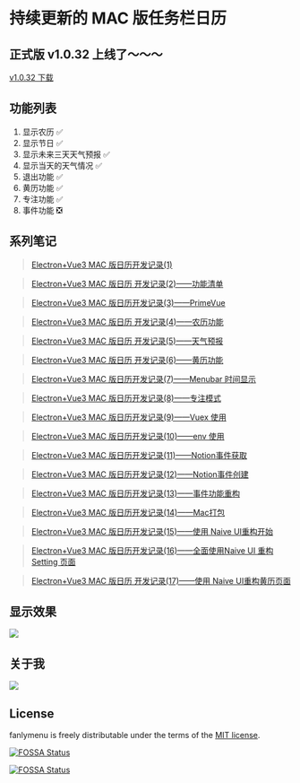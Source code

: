 # 持续更新的 MAC 版任务栏日历

## 正式版 v1.0.32 上线了～～～

[v1.0.32 下载](http://image.coding01.cn/FanlyCalendar.dmg)

## 功能列表
1. 显示农历 ✅️
2. 显示节日 ✅️
3. 显示未来三天天气预报 ✅️
4. 显示当天的天气情况 ✅️
5. 退出功能 ✅️
6. 黄历功能 ✅️
7. 专注功能 ✅️
8. 事件功能 ❎

## 系列笔记

> [Electron+Vue3 MAC 版日历开发记录(1)](https://juejin.cn/post/6968670953836380196)

> [Electron+Vue3 MAC 版日历 开发记录(2)——功能清单](https://juejin.cn/post/6968972252389851172)

> [Electron+Vue3 MAC 版日历开发记录(3)——PrimeVue](https://juejin.cn/post/6969373297116971038)

> [Electron+Vue3 MAC 版日历 开发记录(4)——农历功能](https://juejin.cn/post/6969743835253604388)

> [Electron+Vue3 MAC 版日历 开发记录(5)——天气预报](https://juejin.cn/post/6970220868853039118)

> [Electron+Vue3 MAC 版日历 开发记录(6)——黄历功能](https://juejin.cn/post/6970693669972082701)

> [Electron+Vue3 MAC 版日历开发记录(7)——Menubar 时间显示](https://juejin.cn/post/6971046657764900871)

> [Electron+Vue3 MAC 版日历开发记录(8)——专注模式](https://juejin.cn/post/6971358611012337695)

> [Electron+Vue3 MAC 版日历开发记录(9)——Vuex 使用](https://juejin.cn/post/6971791486593531941)

> [Electron+Vue3 MAC 版日历开发记录(10)——env 使用](https://juejin.cn/post/6972177046667526174)

> [Electron+Vue3 MAC 版日历开发记录(11)——Notion事件获取](https://juejin.cn/post/6972551210993713188/)

> [Electron+Vue3 MAC 版日历开发记录(12)——Notion事件创建](https://juejin.cn/post/6972929508185735181)

> [Electron+Vue3 MAC 版日历开发记录(13)——事件功能重构](https://juejin.cn/post/6973289820906848270)

> [Electron+Vue3 MAC 版日历开发记录(14)——Mac打包](https://juejin.cn/post/6973598301157326879)

> [Electron+Vue3 MAC 版日历开发记录(15)——使用 Naive UI重构开始](https://juejin.cn/post/6974024780366708743)

> [Electron+Vue3 MAC 版日历开发记录(16)——全面使用Naive UI 重构 Setting 页面](https://juejin.cn/post/6974413192420130852)

> [Electron+Vue3 MAC 版日历 开发记录(17)——使用 Naive UI重构黄历页面](https://juejin.cn/post/6974784409434062878)
## 显示效果

![](https://image.coding01.cn/2021/07/01/16251184100753.jpg)

## 关于我

![](https://komarev.com/ghpvc/?username=fanly&color=green)

## License 

fanlymenu is freely distributable under the terms of the [MIT license](https://github.com/fanly/fanlymenu/blob/main/LICENSE).

[![FOSSA Status](https://app.fossa.com/api/projects/git%2Bgithub.com%2Ffanly%2Ffanlymenu.svg?type=shield)](https://app.fossa.com/projects/git%2Bgithub.com%2Ffanly%2Ffanlymenu?ref=badge_shield)

[![FOSSA Status](https://app.fossa.com/api/projects/git%2Bgithub.com%2Ffanly%2Ffanlymenu.svg?type=large)](https://app.fossa.com/projects/git%2Bgithub.com%2Ffanly%2Ffanlymenu?ref=badge_large)
